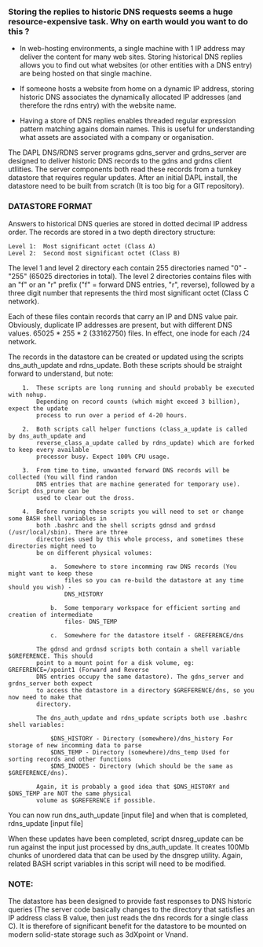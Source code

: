 
### Storing the replies to historic DNS requests seems a huge resource-expensive task. Why on earth would you want to do this ?

-   In web-hosting environments, a single machine with 1 IP address may deliver the content for many web sites. Storing historical DNS replies allows you to find out what websites (or other entities with a DNS entry) are being hosted on that single machine.

-   If someone hosts a website from home on a dynamic IP address, storing historic DNS associates the dynamically allocated IP addresses (and therefore the rdns entry) with the website name.

-   Having a store of DNS replies enables threaded regular expression pattern matching agains domain names. This is useful for understanding what assets are associated with a company or organisation.


The DAPL DNS/RDNS server programs gdns_server and grdns_server are designed to deliver historic DNS records
to the gdns and grdns client utllities. The server components both read these records from a turnkey datastore 
that requires regular updates. After an initial DAPL install, the datastore need to be built from scratch (It is 
too big for a GIT repository). 

### DATASTORE FORMAT

Answers to historical DNS queries are stored in dotted decimal IP address order. The records are stored in
a two depth directory structure:

    Level 1:  Most significant octet (Class A)
    Level 2:  Second most significant octet (Class B)

The level 1 and level 2 directory each contain 255 directories named "0" -"255" (65025 directories in total). 
The level 2 directories contains files with an "f" or an "r" prefix ("f" = forward DNS entries, "r", reverse), 
followed by a three digit number that represents the third most significant octet (Class C network). 

Each of these files contain records that carry an IP and DNS value pair. Obviously, duplicate IP addresses are 
present, but with different DNS values. 65025 * 255 * 2 (33162750) files. In effect, one inode for each /24 network.

The records in the datastore can be created or updated using the scripts dns_auth_update and rdns_update. Both
these scripts should be straight forward to understand, but note:

        1.  These scripts are long running and should probably be executed with nohup.
            Depending on record counts (which might exceed 3 billion), expect the update 
            process to run over a period of 4-20 hours. 
            
        2.  Both scripts call helper functions (class_a_update is called by dns_auth_update and
            reverse_class_a_update called by rdns_update) which are forked to keep every available 
            processor busy. Expect 100% CPU usage.

        3.  From time to time, unwanted forward DNS records will be collected (You will find randon 
            DNS entries that are machine generated for temporary use). Script dns_prune can be 
            used to clear out the dross.

        4.  Before running these scripts you will need to set or change some BASH shell variables in
            both .bashrc and the shell scripts gdnsd and grdnsd (/usr/local/sbin). There are three
            directories used by this whole process, and sometimes these directories might need to 
            be on different physical volumes:
            
                a.  Somewhere to store incomming raw DNS records (You might want to keep these
                    files so you can re-build the datastore at any time should you wish) - 
                    DNS_HISTORY

                b.  Some temporary workspace for efficient sorting and creation of intermediate
                    files- DNS_TEMP

                c.  Somewhere for the datastore itself - GREFERENCE/dns

            The gdnsd and grdnsd scripts both contain a shell variable $GREFERENCE. This should
            point to a mount point for a disk volume, eg: GREFERENCE=/xpoint1 (Forward and Reverse
            DNS entries occupy the same datastore). The gdns_server and grdns_server both expect
            to access the datastore in a directory $GREFERENCE/dns, so you now need to make that
            directory. 
            
            The dns_auth_update and rdns_update scripts both use .bashrc shell variables:
                
                $DNS_HISTORY - Directory (somewhere)/dns_history For storage of new incomming data to parse
                $DNS_TEMP - Directory (somewhere)/dns_temp Used for sorting records and other functions
                $DNS_INODES - Directory (which should be the same as $GREFERENCE/dns).

            Again, it is probably a good idea that $DNS_HISTORY and $DNS_TEMP are NOT the same physical
            volume as $GREFERENCE if possible. 
                
You can now run dns_auth_update [input file] and when that is completed, rdns_update [input file]

When these updates have been completed, script dnsreg_update can be run against the input just processed
by dns_auth_update. It creates 100Mb chunks of unordered data that can be used by the dnsgrep utility. 
Again, related BASH script variables in this script will need to be modified.

### NOTE:

The datastore has been designed to provide fast responses to DNS historic queries (The server code
basically changes to the directory that satisfies an IP address class B value, then just reads the
dns records for a single class C). It is therefore of significant benefit for the datastore to be
mounted on modern solid-state storage such as 3dXpoint or Vnand. 
